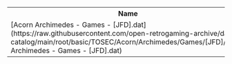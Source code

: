 <table>
<tr><th>Name</th><th>Size</th></tr>
<tr><td>
[Acorn Archimedes - Games - [JFD].dat](https://raw.githubusercontent.com/open-retrogaming-archive/dat-catalog/main/root/basic/TOSEC/Acorn/Archimedes/Games/[JFD]/Acorn Archimedes - Games - [JFD].dat)
</td><td>34908</td></tr>
</table>

